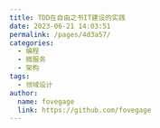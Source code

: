 ```yaml
---
title: TDD在自由之书IT建设的实践
date: 2023-06-21 14:03:51
permalink: /pages/4d3a57/
categories:
  - 编程
  - 微服务
  - 架构
tags:
  - 领域设计
author: 
  name: fovegage
  link: https://github.com/fovegage
---
```

